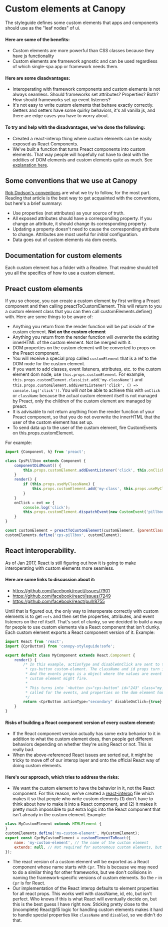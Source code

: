 # Custom elements at Canopy

The styleguide defines some custom elements that apps and components should use as the "leaf nodes"
of ui.

#### Here are some of the benefits:

- Custom elements are more powerful than CSS classes because they have js functionality
- Custom elements are framework agnostic and can be used regardless of which single-spa app or framework needs them.

#### Here are some disadvantages:
- Interoperating with framework components and custom elements is not always seamless. Should frameworks set attributes? Properties? Both? How should frameworks set up event listeners?
- It's not easy to write custom elements that behave exactly correctly. Getters and setters have some quirky behaviors, it's all vanilla js,
  and there are edge cases you have to worry about.

#### To try and help with the disadvantages, we've done the following:
- Created a react-interop thing where custom elements can be easily exposed as React Components.
- We've built a function that turns Preact components into custom elements. That way people will
  hopefully not have to deal with the oddities of DOM elements and custom elements quite as much.
  See [explanation here](#preact-custom-elements).

## Some conventions that we use at Canopy
[Rob Dodson's conventions](https://medium.com/dev-channel/custom-elements-that-work-anywhere-898e1dd2bc48) are what we try to follow, for the most part.
Reading that article is the best way to get acquainted with the conventions, but here's a brief summary:
- Use properties (not attributes) as your source of truth.
- All exposed attributes should have a corresponding property. If you change an attribute, it should change its corresponding property.
- Updating a property doesn't need to cause the corresponding attribute to change. Attributes are most useful for *initial* configuration.
- Data goes out of custom elements via dom events.

## Documentation for custom elements
Each custom element has a folder with a Readme. That readme should tell you all the specifics of how to use a custom element.

## Preact custom elements
If you so choose, you can create a custom element by first writing a Preact component and then calling preactToCustomElement. This
will return to you a custom element class that you can then call customElements.define() with. Here are some things to be aware of:
- Anything you return from the render function will be put *inside* of the custom element. **Not *on* the custom element**
- Anything you return from the render function will *overwrite* the existing innerHTML of the custom element. Not be merged with it.
- DOM properties on the custom element will be converted to props on the Preact component.
- You will receive a special prop called `customElement` that is a ref to the DOM node for the custom element.
- If you want to add classes, event listeners, attributes, etc. to the custom element dom node, use `this.props.customElement`.
  For example, `this.props.customElement.classList.add('my-className')` and
  `this.props.customElement.addEventListener('click', () => console.log('click'))`. You *will not* be able to achieve this
  with `onClick` or `className` because the actual custom element itself is not managed by Preact, only the children of the
  custom element are managed by preact.
- It is advisable to not return anything from the render function of your Preact component, so that you do not overwrite the innerHTML
  that the user of the custom element has set up.
- To send data up to the user of the custom element, fire CustomEvents on this.props.customElement.

For example:
```js
import {Component, h} from 'preact';

class CpsPillbox extends Component {
	componentDidMount() {
		this.props.customElement.addEventListener('click', this.onClick);
	}
	render() {
		if (this.props.useMyClassName) {
			this.props.customElement.add('my-class', this.props.useMyClassName);
		}
	}
	onClick = evt => {
		console.log('click');
		this.props.customElement.dispatchEvent(new CustomEvent('pillbox-clicked', {detail: 'yep it was clicked'}));
	}
}

const customElement = preactToCustomElement(customElement, {parentClass: HTMLElement, properties: ['useMyClassName']});
customElements.define('cps-pillbox', customElement);
```

## React interoperability.
As of Jan 2017, React is still figuring out how it is going to make interoperating with custom elements more seamless.

#### Here are some links to discussion about it:
- https://github.com/facebook/react/issues/7901
- https://github.com/facebook/react/issues/7249
- https://github.com/facebook/react/pull/8755

Until that is figured out, the only way to interoperate correctly with custom elements is to get `refs` and then
set the properties, attributes, and event listeners on the ref itself. That's sort of clunky, so we decided to
build a way for people to use custom elements via a React component that isn't clunky. Each custom element exports
a React component version of it. Example:

```js
import React from 'react';
import {CprButton} from 'canopy-styleguide!sofe';

export default class MyComponent extends React.Component {
	render() {
		/* In this example, actionType and disableOnClick are sent to the custom element as a dom element property because that's the API for the
		 * cps-button custom-element. The className and id props turn into the class="" and id="" attributes on the custom element.
		 * And the events props is a object where the values are event handler functions and the keys are names of events that the
		 * custom element might fire.
		 *
		 * This turns into `<button is="cps-button" id="243" class="my_class" />` in the DOM inspector, where `addEventListener` has been
		 * called for the events, and properties on the dom element have been set for `actionType`, and `disableOnClick`.
		 */
		return <CprButton actionType="secondary" disableOnClick={true} className="my_class" events={{'event-name': this.eventHandler}} id="234" />
	}
}
```

#### Risks of building a React component version of every custom element:
- If the React component version actually has some extra behavior to it in addition to what the custom element does, then
  people get different behaviors depending on whether they're using React or not. This is really bad.
- When the above-referenced React issues are sorted out, it might be tricky to move off of our interop layer and onto
  the official React way of doing custom elements.

#### Here's our approach, which tries to address the risks:
- We want the custom element to have the behavior in it, not the React component. For this reason, we've created
  a [react-interop](/src/custom-elements/react-interop.js) file which makes it so that people who write custom elements
  (1) don't have to think about how to make it into a React component, and (2) it makes it pretty much impossible to
  put extra logic into the React component that isn't already in the custom element. Example:
```js
class MyCustomElement extends HTMLElement {
}
customElements.define('my-custom-element', MyCustomElement);
export const CprMyCustomElement = customElementToReact({
	name: 'my-custom-element', // The name of the custom element
	extends: null, // Not required for autonomous custom elements, but required for customized built-in elements
});
```
- The react version of a custom element will be exported as a React component whose name starts with `Cpr`. This is because we may
  need to do a similar thing for other frameworks, but we don't collisions in naming the framework-specific versions of custom elements.
  So the `r` in `Cpr` is for React.
- Our implementation of the React interop defaults to element properties for all react props. This works well with className, id, etc, but isn't perfect.
  Who knows if this is what React will eventually decide on, but this is the best guess I have right now. Sticking pretty close to the
  (incomplete) React@15 logic for handling custom elements makes it hard to handle special properties like `className` and `disabled`, so
  we didn't do that.
